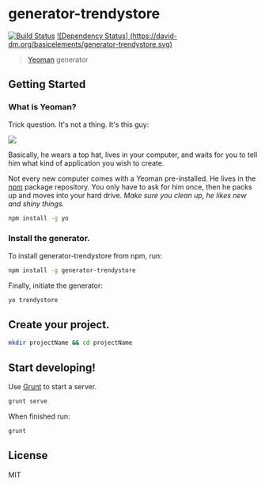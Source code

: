 # generator-trendystore

[![Build Status](https://secure.travis-ci.org/BasicElements/generator-trendystore.png?branch=master)](https://travis-ci.org/BasicElements/generator-trendystore)
[![Dependency Status] (https://david-dm.org/basicelements/generator-trendystore.svg)](https://david-dm.org/basicelements/generator-trendystore)


> [Yeoman](http://yeoman.io) generator


## Getting Started

### What is Yeoman?

Trick question. It's not a thing. It's this guy:

![](http://i.imgur.com/JHaAlBJ.png)

Basically, he wears a top hat, lives in your computer, and waits for you to tell him what kind of application you wish to create.

Not every new computer comes with a Yeoman pre-installed. He lives in the [npm](https://npmjs.org) package repository. You only have to ask for him once, then he packs up and moves into your hard drive. *Make sure you clean up, he likes new and shiny things.*

```bash
npm install -g yo
```

### Install the generator.

To install generator-trendystore from npm, run:

```bash
npm install -g generator-trendystore
```

Finally, initiate the generator:

```bash
yo trendystore
```

## Create your project.

```bash
mkdir projectName && cd projectName
```

## Start developing!

Use [Grunt](https://gruntjs.com) to start a server.

```bash
grunt serve
```

When finished run:

```bash
grunt
```

## License

MIT
